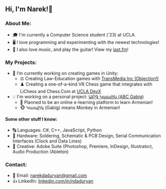 ## Hi, I'm Narek!👋  
  
### About Me:    
- 🎓 I'm currently a Computer Science student ('23) at UCLA.  
- 🖥️ I love programming and experimenting with the newest technologies!  
- 🎸 I also love music, and play the guitar! View my [last.fm](https://last.fm/user/dadur604)! 
  
  
### My Projects:    
- 🔨 I’m currently working on creating games in Unity:  
  - ⚖️ Creating Law-Education games with [TransMedia Inc (Objection!)](https://objection.com)
  - ♟️ Creating a one-of-a-kind VR Chess game that integrates with LiChess and Chess.Com at [UCLA DevX](https://ucladevx.com)
- 💡 I'm working on a personal project: [ԱԲԳ Կապիկ (ABC Gabig)](https://abcgabig.com)  
  - 🏫 Planned to be an online e-learning platform to learn Armenian!
  - 🐵 Կապիկ (Gabig) means Monkey in Armenian!
  

#### Some other stuff I know:  
- 🔠 Languages: C#, C++, JavaScript, Python 
- 🧰 Hardware: Soldering, Schematic & PCB Design, Serial Communication Interfaces (Clock and Data Lines)  
- 🎨 Creative: Adobe Suite (Photoshop, Premiere, InDesign, Illustrator), Audio Production (Ableton)  

  
### Contact:
- 📧 Email: narekdaduryan@gmail.com  
- 👍 LinkedIn: [linkedin.com/in/ndaduryan](https://linkedin.com/in/ndaduryan)


